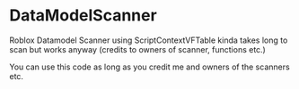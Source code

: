 # DataModelScanner
Roblox Datamodel Scanner using ScriptContextVFTable kinda takes long to scan but works anyway (credits to owners of scanner, functions etc.)

You can use this code as long as you credit me and owners of the scanners etc.
